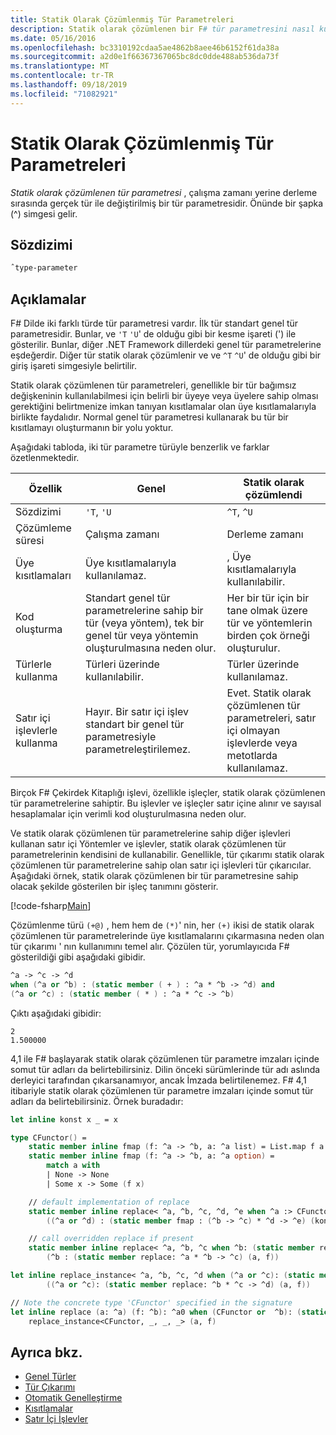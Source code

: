 ```yaml
---
title: Statik Olarak Çözümlenmiş Tür Parametreleri
description: Statik olarak çözümlenen bir F# tür parametresini nasıl kullanacağınızı öğrenin. Bu, çalışma zamanı yerine derleme sırasında gerçek bir tür ile değiştirilmiştir.
ms.date: 05/16/2016
ms.openlocfilehash: bc3310192cdaa5ae4862b8aee46b6152f61da38a
ms.sourcegitcommit: a2d0e1f66367367065bc8dc0dde488ab536da73f
ms.translationtype: MT
ms.contentlocale: tr-TR
ms.lasthandoff: 09/18/2019
ms.locfileid: "71082921"
---
```

# <a name="statically-resolved-type-parameters"></a>Statik Olarak Çözümlenmiş Tür Parametreleri

*Statik olarak çözümlenen tür parametresi* , çalışma zamanı yerine derleme sırasında gerçek tür ile değiştirilmiş bir tür parametresidir. Önünde bir şapka (^) simgesi gelir.

## <a name="syntax"></a>Sözdizimi

```fsharp
ˆtype-parameter
```

## <a name="remarks"></a>Açıklamalar

F# Dilde iki farklı türde tür parametresi vardır. İlk tür standart genel tür parametresidir. Bunlar, ve `'T` `'U`' de olduğu gibi bir kesme işareti (') ile gösterilir. Bunlar, diğer .NET Framework dillerdeki genel tür parametrelerine eşdeğerdir. Diğer tür statik olarak çözümlenir ve ve `^T` `^U`' de olduğu gibi bir giriş işareti simgesiyle belirtilir.

Statik olarak çözümlenen tür parametreleri, genellikle bir tür bağımsız değişkeninin kullanılabilmesi için belirli bir üyeye veya üyelere sahip olması gerektiğini belirtmenize imkan tanıyan kısıtlamalar olan üye kısıtlamalarıyla birlikte faydalıdır. Normal genel tür parametresi kullanarak bu tür bir kısıtlamayı oluşturmanın bir yolu yoktur.

Aşağıdaki tabloda, iki tür parametre türüyle benzerlik ve farklar özetlenmektedir.

|Özellik|Genel|Statik olarak çözümlendi|
|-------|-------|-------------------|
|Sözdizimi|`'T`, `'U`|`^T`, `^U`|
|Çözümleme süresi|Çalışma zamanı|Derleme zamanı|
|Üye kısıtlamaları|Üye kısıtlamalarıyla kullanılamaz.|, Üye kısıtlamalarıyla kullanılabilir.|
|Kod oluşturma|Standart genel tür parametrelerine sahip bir tür (veya yöntem), tek bir genel tür veya yöntemin oluşturulmasına neden olur.|Her bir tür için bir tane olmak üzere tür ve yöntemlerin birden çok örneği oluşturulur.|
|Türlerle kullanma|Türleri üzerinde kullanılabilir.|Türler üzerinde kullanılamaz.|
|Satır içi işlevlerle kullanma|Hayır. Bir satır içi işlev standart bir genel tür parametresiyle parametreleştirilemez.|Evet. Statik olarak çözümlenen tür parametreleri, satır içi olmayan işlevlerde veya metotlarda kullanılamaz.|

Birçok F# Çekirdek Kitaplığı işlevi, özellikle işleçler, statik olarak çözümlenen tür parametrelerine sahiptir. Bu işlevler ve işleçler satır içine alınır ve sayısal hesaplamalar için verimli kod oluşturulmasına neden olur.

Ve statik olarak çözümlenen tür parametrelerine sahip diğer işlevleri kullanan satır içi Yöntemler ve işlevler, statik olarak çözümlenen tür parametrelerinin kendisini de kullanabilir. Genellikle, tür çıkarımı statik olarak çözümlenen tür parametrelerine sahip olan satır içi işlevleri tür çıkarıcılar. Aşağıdaki örnek, statik olarak çözümlenen bir tür parametresine sahip olacak şekilde gösterilen bir işleç tanımını gösterir.

[!code-fsharp[Main](~/samples/snippets/fsharp/lang-ref-3/snippet401.fs)]

Çözümlenme türü `(+@)` , hem hem de `(*)`' nin, her `(+)` ikisi de statik olarak çözümlenen tür parametrelerinde üye kısıtlamalarını çıkarmasına neden olan tür çıkarımı ' nın kullanımını temel alır. Çözülen tür, yorumlayıcıda F# gösterildiği gibi aşağıdaki gibidir.

```fsharp
^a -> ^c -> ^d
when (^a or ^b) : (static member ( + ) : ^a * ^b -> ^d) and
(^a or ^c) : (static member ( * ) : ^a * ^c -> ^b)
```

Çıktı aşağıdaki gibidir:

```console
2
1.500000
```

4,1 ile F# başlayarak statik olarak çözümlenen tür parametre imzaları içinde somut tür adları da belirtebilirsiniz.  Dilin önceki sürümlerinde tür adı aslında derleyici tarafından çıkarsanamıyor, ancak İmzada belirtilenemez.  F# 4,1 itibariyle statik olarak çözümlenen tür parametre imzaları içinde somut tür adları da belirtebilirsiniz. Örnek buradadır:

```fsharp
let inline konst x _ = x

type CFunctor() = 
    static member inline fmap (f: ^a -> ^b, a: ^a list) = List.map f a
    static member inline fmap (f: ^a -> ^b, a: ^a option) =
        match a with
        | None -> None
        | Some x -> Some (f x)

    // default implementation of replace
    static member inline replace< ^a, ^b, ^c, ^d, ^e when ^a :> CFunctor and (^a or ^d): (static member fmap: (^b -> ^c) * ^d -> ^e) > (a, f) =
        ((^a or ^d) : (static member fmap : (^b -> ^c) * ^d -> ^e) (konst a, f))

    // call overridden replace if present
    static member inline replace< ^a, ^b, ^c when ^b: (static member replace: ^a * ^b -> ^c)>(a: ^a, f: ^b) =
        (^b : (static member replace: ^a * ^b -> ^c) (a, f))

let inline replace_instance< ^a, ^b, ^c, ^d when (^a or ^c): (static member replace: ^b * ^c -> ^d)> (a: ^b, f: ^c) =
        ((^a or ^c): (static member replace: ^b * ^c -> ^d) (a, f))

// Note the concrete type 'CFunctor' specified in the signature
let inline replace (a: ^a) (f: ^b): ^a0 when (CFunctor or  ^b): (static member replace: ^a *  ^b ->  ^a0) =
    replace_instance<CFunctor, _, _, _> (a, f)
```

## <a name="see-also"></a>Ayrıca bkz.

- [Genel Türler](index.md)
- [Tür Çıkarımı](../type-inference.md)
- [Otomatik Genelleştirme](automatic-generalization.md)
- [Kısıtlamalar](constraints.md)
- [Satır İçi İşlevler](../functions/inline-functions.md)
